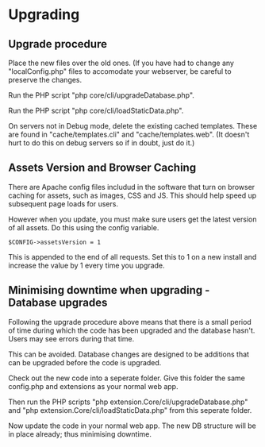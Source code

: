 # Upgrading

## Upgrade procedure

Place the new files over the old ones. (If you have had to change any 
"localConfig.php" files to accomodate your webserver, be careful to preserve 
the changes.

Run the PHP script "php core/cli/upgradeDatabase.php".

Run the PHP script "php core/cli/loadStaticData.php".

On servers not in Debug mode, delete the existing cached templates. These are 
found in "cache/templates.cli" and "cache/templates.web". (It doesn't hurt to 
do this on debug servers so if in doubt, just do it.)

## Assets Version and Browser Caching

There are Apache config files includud in the software that turn on browser caching 
for assets, such as images, CSS and JS. This should help speed up subsequent page loads for users. 

However when you update, you must make sure users get the latest version of all assets. Do this using the config variable.

    $CONFIG->assetsVersion = 1

This is appended to the end of all requests. Set this to 1 on a new install and increase the value by 1 
every time you upgrade.

## Minimising downtime when upgrading - Database upgrades

Following the upgrade procedure above means that there is a small period of time during which
the code has been upgraded and the database hasn't. Users may see errors during that time.

This can be avoided. Database changes are designed to be additions that can be upgraded before the code is upgraded.

Check out the new code into a seperate folder. Give this folder the same config.php and extensions as your normal web app.

Then run the PHP scripts "php extension.Core/cli/upgradeDatabase.php" and "php extension.Core/cli/loadStaticData.php" 
from this seperate folder.

Now update the code in your normal web app. The new DB structure will be in place already; thus minimising downtime.


